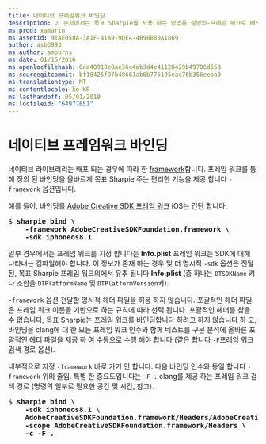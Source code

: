 ```yaml
---
title: 네이티브 프레임워크 바인딩
description: 이 문서에서는 목표 Sharpie를 사용 하는 방법을 설명의-프레임 워크로 배포 프레임 워크 라이브러리에 대 한 바인딩을 만들 수 있습니다.
ms.prod: xamarin
ms.assetid: 91AE058A-3A1F-41A9-9DE4-4B96880A1869
author: asb3993
ms.author: amburns
ms.date: 01/15/2016
ms.openlocfilehash: 0da40918c8ae36c4ab3d4c41128429b49706d653
ms.sourcegitcommit: bf18425f97b48661ab6b775195eac76b356eeba0
ms.translationtype: MT
ms.contentlocale: ko-KR
ms.lasthandoff: 05/01/2019
ms.locfileid: "64977651"
---
```

# <a name="binding-native-frameworks"></a>네이티브 프레임워크 바인딩

네이티브 라이브러리는 배포 되는 경우에 따라 한 [framework](https://developer.apple.com/library/mac/documentation/MacOSX/Conceptual/BPFrameworks/Concepts/WhatAreFrameworks.html)합니다. 프레임 워크를 통해 정의 된 바인딩을 올바르게 목표 Sharpie 주는 편리한 기능을 제공 합니다 `-framework` 옵션입니다.

예를 들어, 바인딩를 [Adobe Creative SDK 프레임 워크](https://creativesdk.adobe.com/downloads.html) iOS는 간단 합니다.

<pre>$ <b>sharpie bind \
    -framework AdobeCreativeSDKFoundation.framework \
    -sdk iphoneos8.1</b></pre>

일부 경우에서는 프레임 워크를 지정 합니다는 **Info.plist** 프레임 워크는 SDK에 대해 나타내는 컴파일해야 합니다. 이 정보가 존재 하는 경우 및 더 명시적 `-sdk` 옵션은 전달 된, 목표 Sharpie 프레임 워크의에서 유추 됩니다 **Info.plist** (중 하나는 `DTSDKName` 키나 조합을 `DTPlatformName` 및 `DTPlatformVersion`키).

`-framework` 옵션 전달할 명시적 헤더 파일을 허용 하지 않습니다. 포괄적인 헤더 파일은 프레임 워크 이름을 기반으로 하는 규칙에 따라 선택 됩니다. 포괄적인 헤더를 찾을 수 없습니다, 목표 Sharpie는 프레임 워크를 바인딩합니다 하려고 하지 않습니다 하 고, 바인딩을 clang에 대 한 모든 프레임 워크 인수와 함께 텍스트를 구문 분석에 올바른 포괄적인 헤더 파일을 제공 하 여 수동으로 수행 해야 합니다 (같은 합니다 `-F`프레임 워크 검색 경로 옵션).

내부적으로 지정 `-framework` 바로 가기 인 합니다. 다음 바인딩 인수와 동일 합니다 `-framework` 위의 줄임.
특별 한 중요도입니다는 `-F .` clang를 제공 하는 프레임 워크 검색 경로 (명령의 일부로 필요한 공간 및 시간, 참고).

<pre>$ <b>sharpie bind \
    -sdk iphoneos8.1 \
    AdobeCreativeSDKFoundation.framework/Headers/AdobeCreativeSDKFoundation.h \
    -scope AdobeCreativeSDKFoundation.framework/Headers \
    -c -F .</b></pre>
